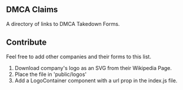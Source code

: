 ## DMCA Claims  
A directory of links to DMCA Takedown Forms.

## Contribute  
Feel free to add other companies and their forms to this list.
1. Download company's logo as an SVG from their Wikipedia Page.
2. Place the file in 'public/logos'
3. Add a LogoContainer component with a url prop in the index.js file.